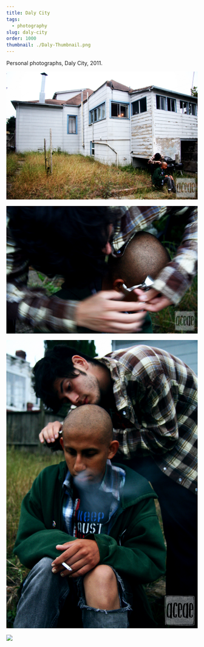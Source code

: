 ```yaml
---
title: Daly City
tags:
  - photography
slug: daly-city
order: 1000
thumbnail: ./Daly-Thumbnail.png
---
```

Personal photographs, Daly City, 2011.

![](Daly1-WM.png)

![](Daly2-WM.png)

![](Daly3-WM.png)

![](Daly4-WM.png)
